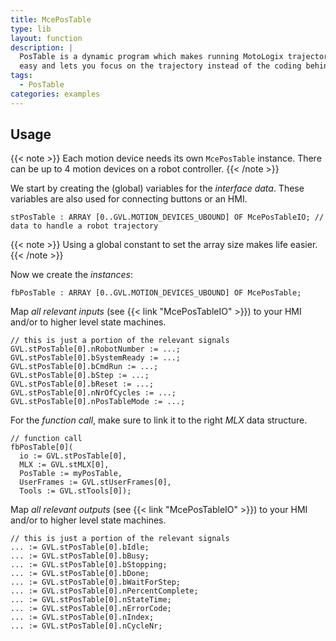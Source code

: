 ```yaml
---
title: McePosTable
type: lib
layout: function
description: |
  PosTable is a dynamic program which makes running MotoLogix trajectories very 
  easy and lets you focus on the trajectory instead of the coding behind it.
tags: 
  - PosTable
categories: examples
---
```


## Usage

{{< note >}}
Each motion device needs its own `McePosTable` instance.
There can be up to 4 motion devices on a robot controller.
{{< /note >}}

We start by creating the (global) variables for the *interface data*.
These variables are also used for connecting buttons or an HMI.

```iecst
stPosTable : ARRAY [0..GVL.MOTION_DEVICES_UBOUND] OF McePosTableIO; // data to handle a robot trajectory
```

{{< note >}}
Using a global constant to set the array size makes life easier.
{{< /note >}}

Now we create the *instances*:

```iecst
fbPosTable : ARRAY [0..GVL.MOTION_DEVICES_UBOUND] OF McePosTable;
```

Map *all relevant inputs* (see {{< link "McePosTableIO" >}})
to your HMI and/or to higher level state machines.

```iecst
// this is just a portion of the relevant signals
GVL.stPosTable[0].nRobotNumber := ...;
GVL.stPosTable[0].bSystemReady := ...;
GVL.stPosTable[0].bCmdRun := ...;
GVL.stPosTable[0].bStep := ...;
GVL.stPosTable[0].bReset := ...;
GVL.stPosTable[0].nNrOfCycles := ...;
GVL.stPosTable[0].nPosTableMode := ...;
```

For the *function call*, make sure to link it to the right *MLX* data structure.

```iecst
// function call
fbPosTable[0](
  io := GVL.stPosTable[0],
  MLX := GVL.stMLX[0],
  PosTable := myPosTable,
  UserFrames := GVL.stUserFrames[0],
  Tools := GVL.stTools[0]);
```

Map *all relevant outputs* (see {{< link "McePosTableIO" >}})
to your HMI and/or to higher level state machines.

```iecst
// this is just a portion of the relevant signals
... := GVL.stPosTable[0].bIdle;
... := GVL.stPosTable[0].bBusy;
... := GVL.stPosTable[0].bStopping;
... := GVL.stPosTable[0].bDone;
... := GVL.stPosTable[0].bWaitForStep;
... := GVL.stPosTable[0].nPercentComplete;
... := GVL.stPosTable[0].nStateTime;
... := GVL.stPosTable[0].nErrorCode;
... := GVL.stPosTable[0].nIndex;
... := GVL.stPosTable[0].nCycleNr;
```

